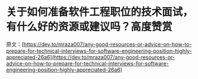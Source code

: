 # 关于如何准备软件工程职位的技术面试，有什么好的资源或建议吗？高度赞赏

原文：[https://dev.to/mraza007/any-good-resources-or-advice-on-how-to-prepare-for-technical-interviews-for-software-engineering-position-highly-appreciated-26a6](https://dev.to/mraza007/any-good-resources-or-advice-on-how-to-prepare-for-technical-interviews-for-software-engineering-position-highly-appreciated-26a6)